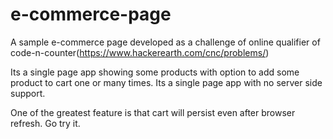 # e-commerce-page
A sample e-commerce page developed as a challenge of online qualifier of code-n-counter(https://www.hackerearth.com/cnc/problems/)

Its a single page app showing some products with option to add some product to cart one or many times. Its a single page app with no server side support. 

One of the greatest feature is that cart will persist even after browser refresh. Go try it. 
